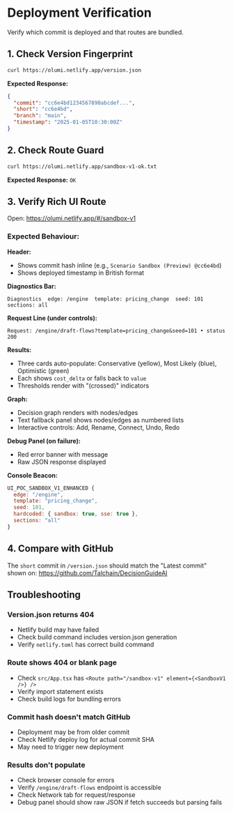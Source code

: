 # Deployment Verification

Verify which commit is deployed and that routes are bundled.

## 1. Check Version Fingerprint

```bash
curl https://olumi.netlify.app/version.json
```

**Expected Response:**
```json
{
  "commit": "cc6e4bd1234567890abcdef...",
  "short": "cc6e4bd",
  "branch": "main",
  "timestamp": "2025-01-05T10:30:00Z"
}
```

## 2. Check Route Guard

```bash
curl https://olumi.netlify.app/sandbox-v1-ok.txt
```

**Expected Response:** `OK`

## 3. Verify Rich UI Route

Open: https://olumi.netlify.app/#/sandbox-v1

### Expected Behaviour:

**Header:**
- Shows commit hash inline (e.g., `Scenario Sandbox (Preview) @cc6e4bd`)
- Shows deployed timestamp in British format

**Diagnostics Bar:**
```
Diagnostics  edge: /engine  template: pricing_change  seed: 101  sections: all
```

**Request Line (under controls):**
```
Request: /engine/draft-flows?template=pricing_change&seed=101 • status 200
```

**Results:**
- Three cards auto-populate: Conservative (yellow), Most Likely (blue), Optimistic (green)
- Each shows `cost_delta` or falls back to `value`
- Thresholds render with "(crossed)" indicators

**Graph:**
- Decision graph renders with nodes/edges
- Text fallback panel shows nodes/edges as numbered lists
- Interactive controls: Add, Rename, Connect, Undo, Redo

**Debug Panel (on failure):**
- Red error banner with message
- Raw JSON response displayed

**Console Beacon:**
```javascript
UI_POC_SANDBOX_V1_ENHANCED {
  edge: "/engine",
  template: "pricing_change",
  seed: 101,
  hardcoded: { sandbox: true, sse: true },
  sections: "all"
}
```

## 4. Compare with GitHub

The `short` commit in `/version.json` should match the "Latest commit" shown on:
https://github.com/Talchain/DecisionGuideAI

## Troubleshooting

### Version.json returns 404
- Netlify build may have failed
- Check build command includes version.json generation
- Verify `netlify.toml` has correct build command

### Route shows 404 or blank page
- Check `src/App.tsx` has `<Route path="/sandbox-v1" element={<SandboxV1 />} />`
- Verify import statement exists
- Check build logs for bundling errors

### Commit hash doesn't match GitHub
- Deployment may be from older commit
- Check Netlify deploy log for actual commit SHA
- May need to trigger new deployment

### Results don't populate
- Check browser console for errors
- Verify `/engine/draft-flows` endpoint is accessible
- Check Network tab for request/response
- Debug panel should show raw JSON if fetch succeeds but parsing fails
